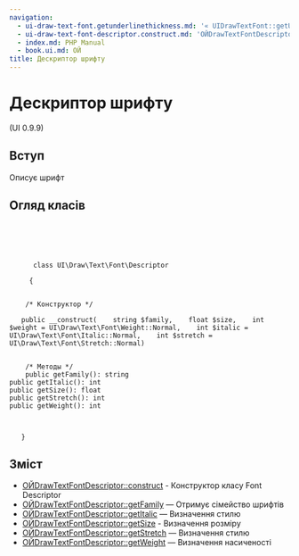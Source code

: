 ```yaml
---
navigation:
  - ui-draw-text-font.getunderlinethickness.md: '« UIDrawTextFont::getUnderlineThickness'
  - ui-draw-text-font-descriptor.construct.md: 'ОЙDrawTextFontDescriptor::construct »'
  - index.md: PHP Manual
  - book.ui.md: ОЙ
title: Дескриптор шрифту
---
```

# Дескриптор шрифту

(UI 0.9.9)

## Вступ

Описує шрифт

## Огляд класів

```classsynopsis



    
     
      class UI\Draw\Text\Font\Descriptor
     
     {


    /* Конструктор */
    
   public __construct(    string $family,    float $size,    int $weight = UI\Draw\Text\Font\Weight::Normal,    int $italic = UI\Draw\Text\Font\Italic::Normal,    int $stretch = UI\Draw\Text\Font\Stretch::Normal)


    /* Методы */
    public getFamily(): string
public getItalic(): int
public getSize(): float
public getStretch(): int
public getWeight(): int



   }
```

## Зміст

-   [ОЙDrawTextFontDescriptor::construct](ui-draw-text-font-descriptor.construct.md) - Конструктор класу Font Descriptor
-   [ОЙDrawTextFontDescriptor::getFamily](ui-draw-text-font-descriptor.getfamily.md) — Отримує сімейство шрифтів
-   [ОЙDrawTextFontDescriptor::getItalic](ui-draw-text-font-descriptor.getitalic.md) — Визначення стилю
-   [ОЙDrawTextFontDescriptor::getSize](ui-draw-text-font-descriptor.getsize.md) - Визначення розміру
-   [ОЙDrawTextFontDescriptor::getStretch](ui-draw-text-font-descriptor.getstretch.md) — Визначення стилю
-   [ОЙDrawTextFontDescriptor::getWeight](ui-draw-text-font-descriptor.getweight.md) — Визначення насиченості

